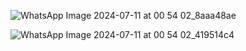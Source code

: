 ![WhatsApp Image 2024-07-11 at 00 54 02_8aaa48ae](https://github.com/Hyperrr69/colour-change-1/assets/162890454/cc93756b-610c-4624-9641-e3104fa5edc2)

![WhatsApp Image 2024-07-11 at 00 54 02_419514c4](https://github.com/Hyperrr69/colour-change-1/assets/162890454/2bca0e8b-9dcd-4204-ab31-915902906662)
